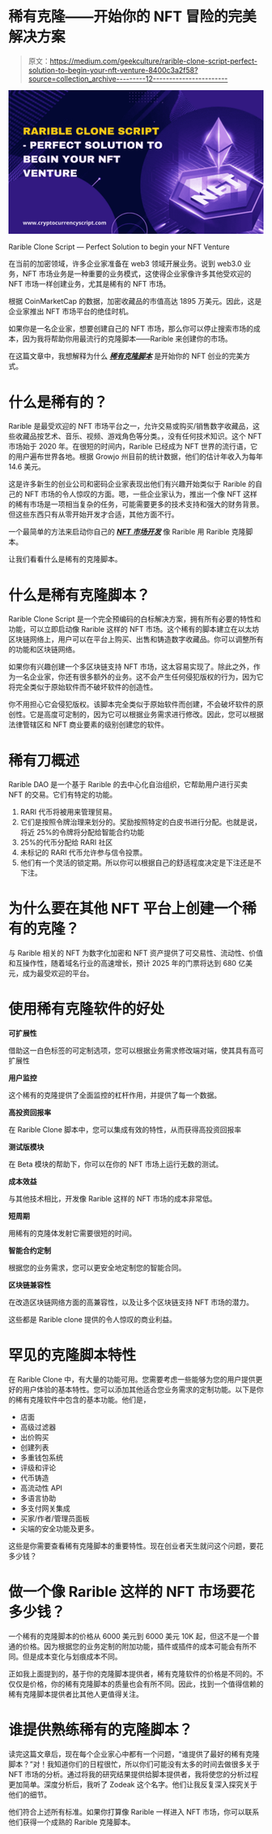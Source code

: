 # 稀有克隆——开始你的 NFT 冒险的完美解决方案

> 原文：<https://medium.com/geekculture/rarible-clone-script-perfect-solution-to-begin-your-nft-venture-8400c3a2f58?source=collection_archive---------12----------------------->

![](img/fdc36dc2fda9e1e0f94fbf903ac398d8.png)

Rarible Clone Script — Perfect Solution to begin your NFT Venture

在当前的加密领域，许多企业家准备在 web3 领域开展业务。说到 web3.0 业务，NFT 市场业务是一种重要的业务模式，这使得企业家像许多其他受欢迎的 NFT 市场一样创建业务，尤其是稀有的 NFT 市场。

根据 CoinMarketCap 的数据，加密收藏品的市值高达 1895 万美元。因此，这是企业家推出 NFT 市场平台的绝佳时机。

如果你是一名企业家，想要创建自己的 NFT 市场，那么你可以停止搜索市场的成本，因为我将帮助你用最流行的克隆脚本——Rarible 来创建你的市场。

在这篇文章中，我想解释为什么 [***稀有克隆脚本***](https://www.cryptocurrencyscript.com/rarible-clone-script) 是开始你的 NFT 创业的完美方式。

# 什么是稀有的？

Rarible 是最受欢迎的 NFT 市场平台之一，允许交易或购买/销售数字收藏品，这些收藏品按艺术、音乐、视频、游戏角色等分类。，没有任何技术知识。这个 NFT 市场始于 2020 年。在很短的时间内，Rarible 已经成为 NFT 世界的流行语，它的用户遍布世界各地。根据 Growjo 州目前的统计数据，他们的估计年收入为每年 14.6 美元。

这是许多新生的创业公司和密码企业家表现出他们有兴趣开始类似于 Rarible 的自己的 NFT 市场的令人惊叹的方面。嗯，一些企业家认为，推出一个像 NFT 这样的稀有市场是一项相当复杂的任务，可能需要更多的技术支持和强大的财务背景。但这些东西只有从零开始开发才合适，其他方面不行。

一个最简单的方法来启动你自己的 [***NFT 市场开发***](https://www.cryptocurrencyscript.com/nft-marketplace-development) 像 Rarible 用 Rarible 克隆脚本。

让我们看看什么是稀有的克隆脚本。

# 什么是稀有克隆脚本？

Rarible Clone Script 是一个完全预编码的白标解决方案，拥有所有必要的特性和功能，可以立即启动像 Rarible 这样的 NFT 市场。这个稀有的脚本建立在以太坊区块链网络上，用户可以在平台上购买、出售和铸造数字收藏品。你可以调整所有的功能和区块链网络。

如果你有兴趣创建一个多区块链支持 NFT 市场，这太容易实现了。除此之外，作为一名企业家，你还有很多额外的业务。这不会产生任何侵犯版权的行为，因为它将完全类似于原始软件而不破坏软件的创造性。

你不用担心它会侵犯版权。该脚本完全类似于原始软件而创建，不会破坏软件的原创性。它是高度可定制的，因为它可以根据业务需求进行修改。因此，您可以根据法律管辖区和 NFT 商业要素的级别创建您的软件。

# 稀有刀概述

Rarible DAO 是一个基于 Rarible 的去中心化自治组织，它帮助用户进行买卖 NFT 的交易。它们有特定的功能。

1.  RARI 代币将被用来管理贸易。
2.  它们是按照令牌治理来划分的。奖励按照特定的白皮书进行分配。也就是说，将近 25%的令牌将分配给智能合约功能
3.  25%的代币分配给 RARI 社区
4.  未标记的 RARI 代币允许参与信令投票。
5.  他们有一个灵活的锁定期。所以你可以根据自己的舒适程度决定是下注还是不下注。

# 为什么要在其他 NFT 平台上创建一个稀有的克隆？

与 Rarible 相关的 NFT 为数字化加密和 NFT 资产提供了可交易性、流动性、价值和互操作性，随着域名行业的高速增长，预计 2025 年的门票将达到 680 亿美元，成为最受欢迎的平台。

# 使用稀有克隆软件的好处

**可扩展性**

借助这一白色标签的可定制选项，您可以根据业务需求修改端对端，使其具有高可扩展性

**用户监控**

这个稀有的克隆提供了全面监控的杠杆作用，并提供了每一个数据。

**高投资回报率**

在 Rarible Clone 脚本中，您可以集成有效的特性，从而获得高投资回报率

**测试版模块**

在 Beta 模块的帮助下，你可以在你的 NFT 市场上运行无数的测试。

**成本效益**

与其他技术相比，开发像 Rarible 这样的 NFT 市场的成本非常低。

**短周期**

用稀有的克隆体发射它需要很短的时间。

**智能合约定制**

根据您的业务需求，您可以更安全地定制您的智能合同。

**区块链兼容性**

在改造区块链网络方面的高兼容性，以及让多个区块链支持 NFT 市场的潜力。

这些都是 Rarible clone 提供的令人惊叹的商业利益。

# 罕见的克隆脚本特性

在 Rarible Clone 中，有大量的功能可用。您需要考虑一些能够为您的用户提供更好的用户体验的基本特性。您可以添加其他适合您业务需求的定制功能。以下是你的稀有克隆软件中包含的基本功能。他们是，

*   店面
*   高级过滤器
*   出价购买
*   创建列表
*   多重钱包系统
*   评级和评论
*   代币铸造
*   高流动性 API
*   多语言协助
*   多支付网关集成
*   买家/作者/管理员面板
*   尖端的安全功能及更多。

这些是你需要查看稀有克隆脚本的重要特性。现在创业者天生就问这个问题，要花多少钱？

# 做一个像 Rarible 这样的 NFT 市场要花多少钱？

一个稀有的克隆脚本的价格从 6000 美元到 6000 美元 10K 起，但这不是一个普通的价格。因为根据您的业务定制的附加功能，插件或插件的成本可能会有所不同。但是成本变化与划痕成本不同。

正如我上面提到的，基于你的克隆脚本提供者，稀有克隆软件的价格是不同的。不仅仅是价格，你的稀有克隆脚本的质量也会有所不同。因此，找到一个值得信赖的稀有克隆脚本提供者比其他人更值得关注。

# 谁提供熟练稀有的克隆脚本？

读完这篇文章后，现在每个企业家心中都有一个问题，“谁提供了最好的稀有克隆脚本？”对！我知道你们的日程很忙，所以你们可能没有太多的时间去做很多关于 NFT 市场的分析。通过将我的研究结果提供给脚本提供者，我将使您的分析过程更加简单。深度分析后，我听了 Zodeak 这个名字。他们让我反复深入探究关于他们的细节。

他们符合上述所有标准。如果你打算像 Rarible 一样进入 NFT 市场，你可以联系他们获得一个成熟的 Rarible 克隆脚本。